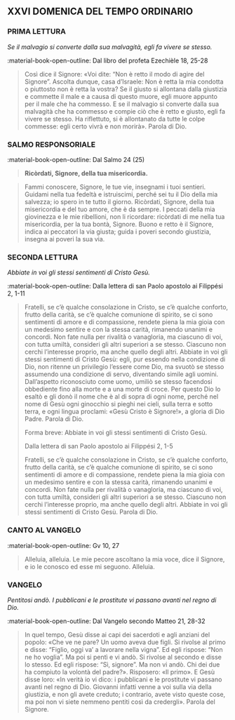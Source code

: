 ## XXVI DOMENICA DEL TEMPO ORDINARIO
> 
### PRIMA LETTURA
*Se il malvagio si converte dalla sua malvagità, egli fa vivere se stesso.*

:material-book-open-outline: Dal libro del profeta Ezechièle
18, 25-28

> Così dice il Signore: «Voi dite: “Non è retto il modo di agire del Signore”. Ascolta dunque, casa d’Israele: Non è retta la mia condotta o piuttosto non è retta la vostra? Se il giusto si allontana dalla giustizia e commette il male e a causa di questo muore, egli muore appunto per il male che ha commesso. E se il malvagio si converte dalla sua malvagità che ha commesso e compie ciò che è retto e giusto, egli fa vivere se stesso. Ha riflettuto, si è allontanato da tutte le colpe commesse: egli certo vivrà e non morirà». Parola di Dio.
> 
### SALMO RESPONSORIALE
:material-book-open-outline: Dal Salmo 24 (25)

>**Ricòrdati, Signore, della tua misericordia.**

> Fammi conoscere, Signore, le tue vie,
> insegnami i tuoi sentieri.
> Guidami nella tua fedeltà e istruiscimi,
> perché sei tu il Dio della mia salvezza;
> io spero in te tutto il giorno.
> Ricòrdati, Signore, della tua misericordia
> e del tuo amore, che è da sempre.
> I peccati della mia giovinezza
> e le mie ribellioni, non li ricordare:
> ricòrdati di me nella tua misericordia,
> per la tua bontà, Signore.
> Buono e retto è il Signore,
> indica ai peccatori la via giusta;
> guida i poveri secondo giustizia,
> insegna ai poveri la sua via.
> 
### SECONDA LETTURA
*Abbiate in voi gli stessi sentimenti di Cristo Gesù.*

:material-book-open-outline: Dalla lettera di san Paolo apostolo ai Filippési
2, 1-11

> Fratelli, se c’è qualche consolazione in Cristo, se c’è qualche conforto, frutto della carità, se c’è qualche comunione di spirito, se ci sono sentimenti di amore e di compassione, rendete piena la mia gioia con un medesimo sentire e con la stessa carità, rimanendo unanimi e concordi. Non fate nulla per rivalità o vanagloria, ma ciascuno di voi, con tutta umiltà, consideri gli altri superiori a se stesso. Ciascuno non cerchi l’interesse proprio, ma anche quello degli altri. Abbiate in voi gli stessi sentimenti di Cristo Gesù: egli, pur essendo nella condizione di Dio, non ritenne un privilegio l’essere come Dio, ma svuotò se stesso assumendo una condizione di servo, diventando simile agli uomini. Dall’aspetto riconosciuto come uomo, umiliò se stesso facendosi obbediente fino alla morte e a una morte di croce. Per questo Dio lo esaltò e gli donò il nome che è al di sopra di ogni nome, perché nel nome di Gesù ogni ginocchio si pieghi nei cieli, sulla terra e sotto terra, e ogni lingua proclami: «Gesù Cristo è Signore!», a gloria di Dio Padre. Parola di Dio.
> 
> Forma breve:
> Abbiate in voi gli stessi sentimenti di Cristo Gesù.
> 
> Dalla lettera di san Paolo apostolo ai Filippési
> 2, 1-5
> 
> Fratelli, se c’è qualche consolazione in Cristo, se c’è qualche conforto, frutto della carità, se c’è qualche comunione di spirito, se ci sono sentimenti di amore e di compassione, rendete piena la mia gioia con un medesimo sentire e con la stessa carità, rimanendo unanimi e concordi. Non fate nulla per rivalità o vanagloria, ma ciascuno di voi, con tutta umiltà, consideri gli altri superiori a se stesso. Ciascuno non cerchi l’interesse proprio, ma anche quello degli altri. Abbiate in voi gli stessi sentimenti di Cristo Gesù. Parola di Dio.
> 
### CANTO AL VANGELO
:material-book-open-outline: Gv 10, 27

> Alleluia, alleluia.
> Le mie pecore ascoltano la mia voce, dice il Signore,
> e io le conosco ed esse mi seguono.
> Alleluia.
> 
### VANGELO
*Pentitosi andò. I pubblicani e le prostitute vi passano avanti nel regno di Dio.*

:material-book-open-outline: Dal Vangelo secondo Matteo
21, 28-32

> In quel tempo, Gesù disse ai capi dei sacerdoti e agli anziani del popolo: «Che ve ne pare? Un uomo aveva due figli. Si rivolse al primo e disse: “Figlio, oggi va’ a lavorare nella vigna”. Ed egli rispose: “Non ne ho voglia”. Ma poi si pentì e vi andò. Si rivolse al secondo e disse lo stesso. Ed egli rispose: “Sì, signore”. Ma non vi andò. Chi dei due ha compiuto la volontà del padre?». Risposero: «Il primo». E Gesù disse loro: «In verità io vi dico: i pubblicani e le prostitute vi passano avanti nel regno di Dio. Giovanni infatti venne a voi sulla via della giustizia, e non gli avete creduto; i contrario, avete visto queste cose, ma poi non vi siete nemmeno pentiti così da credergli». Parola del Signore.